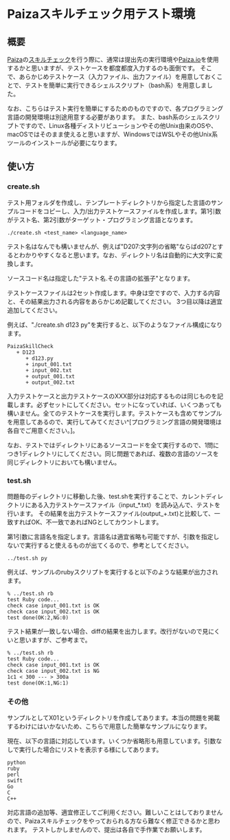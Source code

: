 # Paizaスキルチェック用テスト環境

## 概要
[Paiza](https://paiza.jp/)の[スキルチェック](https://paiza.jp/challenges)を行う際に、通常は提出先の実行環境や[Paiza.io](https://paiza.io/ja)を使用するかと思いますが、テストケースを都度都度入力するのも面倒です。
そこで、あらかじめテストケース（入力ファイル、出力ファイル）を用意しておくことで、テストを簡単に実行できるシェルスクリプト（bash系）を用意しました。

なお、こちらはテスト実行を簡単にするためのものですので、各プログラミング言語の開発環境は別途用意する必要があります。
また、bash系のシェルスクリプトですので、Linux各種ディストリビューションやその他Unix由来のOSや、macOSではそのまま使えると思いますが、WindowsではWSLやその他Unix系ツールのインストールが必要になります。

## 使い方

### create.sh

テスト用フォルダを作成し、テンプレートディレクトリから指定した言語のサンプルコードをコピーし、入力/出力テストケースファイルを作成します。第1引数がテスト名、第2引数がターゲット・プログラミング言語となります。

```
./create.sh <test_name> <language_name>
```

テスト名はなんでも構いませんが、例えば"D207:文字列の省略"ならばd207とするとわかりやすくなると思います。なお、ディレクトリ名は自動的に大文字に変換します。

ソースコード名は指定した"テスト名.その言語の拡張子"となります。

テストケースファイルは2セット作成します。中身は空ですので、入力する内容と、その結果出力される内容をあらかじめ記載してください。
3つ目以降は適宜追加してください。

例えば、"./create.sh d123 py"を実行すると、以下のようなファイル構成になります。

```
PaizaSkillCheck
   + D123
      + d123.py
      + input_001.txt
      + input_002.txt
      + output_001.txt
      + output_002.txt
```

入力テストケースと出力テストケースのXXX部分は対応するものは同じものを記載します。必ずセットにしてください。セットになっていれば、いくつあっても構いません。全てのテストケースを実行します。テストケースも含めてサンプルを用意してあるので、実行してみてください^[プログラミング言語の開発環境は各自でご用意ください。]。

なお、テストではディレクトリにあるソースコードを全て実行するので、1問につき1ディレクトリにしてください。同じ問題であれば、複数の言語のソースを同じディレクトリにおいても構いません。

### test.sh

問題毎のディレクトリに移動した後、test.shを実行することで、カレントディレクトリにある入力テストケースファイル（input_*.txt）を読み込んで、テストを行います。
その結果を出力テストケースファイル(output_+.txt)と比較して、一致すればOK、不一致であればNGとしてカウントします。

第1引数に言語名を指定します。言語名は適宜省略も可能ですが、引数を指定しないで実行すると使えるものが出てくるので、参考としてください。

```
../test.sh py
```
例えば、サンプルのrubyスクリプトを実行すると以下のような結果が出力されます。

```
% ../test.sh rb
test Ruby code...
check case input_001.txt is OK
check case input_002.txt is OK
test done(OK:2,NG:0)
```

テスト結果が一致しない場合、diffの結果を出力します。改行がないので見にくいと思いますが、ご参考まで。

```
% ../test.sh rb
test Ruby code...
check case input_001.txt is OK
check case input_002.txt is NG
1c1 < 300 --- > 300a
test done(OK:1,NG:1)
```

### その他

サンプルとしてX01というディレクトリを作成してあります。本当の問題を掲載するわけにはいかないため、こちらで用意した簡単なサンプルになります。

現在、以下の言語に対応しています。いくつか省略形も用意しています。引数なしで実行した場合にリストを表示する様にしてあります。

```
python
ruby
perl
swift
Go
C
C++
```

対応言語の追加等、適宜修正してご利用ください。難しいことはしておりませんので、Paizaスキルチェックをやっておられる方なら難なく修正できるかと思われます。
テストしかしませんので、提出は各自で手作業でお願いします。
